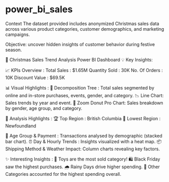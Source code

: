# power_bi_sales

Context
The dataset provided includes anonymized Christmas sales data across various product categories, customer demographics, and marketing campaigns.

Objective: uncover hidden insights of customer behavior during festive season.


🎄 Christmas Sales Trend Analysis Power BI Dashboard
💡 Key Insights:

📈 KPIs Overview :
Total Sales : $1.65M
Quantity Sold : 30K
No. Of Orders : 10K
Discount Value : $69.5K

📊 Visual Highlights :
🌳 Decomposition Tree : Total sales segmented by online and in-store purchases, events, gender, and category.
📉 Line Chart: Sales trends by year and event.
🍩 Zoom Donut Pro Chart: Sales breakdown by gender, age group, and category.

📍 Analysis Highlights :
🏆 Top Region : British Columbia
🚩 Lowest Region : Newfoundland


🎂 Age Group & Payment : Transactions analysed by demographic (stacked bar chart).
⏰ Day & Hourly Trends : Insights visualized with a heat map.
📦 Shipping Method & Weather Impact: Column charts revealing key factors.

✨ Interesting Insights :
🧸 Toys are the most sold category!
🛍️ Black Friday saw the highest purchases.
🌧️ Rainy Days drive higher spending.
🛒 Other Categories accounted for the highest spending overall.
